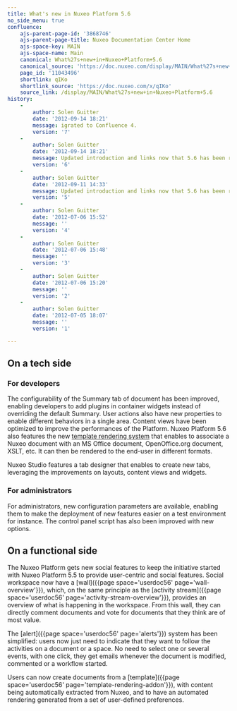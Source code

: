 ```yaml
---
title: What's new in Nuxeo Platform 5.6
no_side_menu: true
confluence:
    ajs-parent-page-id: '3868746'
    ajs-parent-page-title: Nuxeo Documentation Center Home
    ajs-space-key: MAIN
    ajs-space-name: Main
    canonical: What%27s+new+in+Nuxeo+Platform+5.6
    canonical_source: 'https://doc.nuxeo.com/display/MAIN/What%27s+new+in+Nuxeo+Platform+5.6'
    page_id: '11043496'
    shortlink: qIKo
    shortlink_source: 'https://doc.nuxeo.com/x/qIKo'
    source_link: /display/MAIN/What%27s+new+in+Nuxeo+Platform+5.6
history:
    -
        author: Solen Guitter
        date: '2012-09-14 18:21'
        message: igrated to Confluence 4.
        version: '7'
    -
        author: Solen Guitter
        date: '2012-09-14 18:21'
        message: Updated introduction and links now that 5.6 has been released
        version: '6'
    -
        author: Solen Guitter
        date: '2012-09-11 14:33'
        message: Updated introduction and links now that 5.6 has been released
        version: '5'
    -
        author: Solen Guitter
        date: '2012-07-06 15:52'
        message: ''
        version: '4'
    -
        author: Solen Guitter
        date: '2012-07-06 15:48'
        message: ''
        version: '3'
    -
        author: Solen Guitter
        date: '2012-07-06 15:20'
        message: ''
        version: '2'
    -
        author: Solen Guitter
        date: '2012-07-05 18:07'
        message: ''
        version: '1'

---
```

## On a tech side

### For developers

The configurability of the Summary tab of document has been improved, enabling developers to add plugins in container widgets instead of overriding the default Summary.
User actions also have new properties to enable different behaviors in a single area.
Content views have been optimized to improve the performances of the Platform.
Nuxeo Platform 5.6 also features the new [template rendering system](https://github.com/nuxeo/nuxeo-template-rendering) that enables to associate a Nuxeo document with an MS Office document, OpenOffice.org document, XSLT, etc. It can then be rendered to the end-user in different formats.

Nuxeo Studio features a tab designer that enables to create new tabs, leveraging the improvements on layouts, content views and widgets.

### For administrators

For administrators, new configuration parameters are available, enabling them to make the deployment of new features easier on a test environment for instance. The control panel script has also been improved with new options.

## On a functional side

The Nuxeo Platform gets new social features to keep the initiative started with Nuxeo Platform 5.5 to provide user-centric and social features. Social workspace now have a [wall]({{page space='userdoc56' page='wall-overview'}}), which, on the same principle as the [activity stream]({{page space='userdoc56' page='activity-stream-overview'}}), provides an overview of what is happening in the workspace. From this wall, they can directly comment documents and vote for documents that they think are of most value.

The [alert]({{page space='userdoc56' page='alerts'}}) system has been simplified: users now just need to indicate that they want to follow the activities on a document or a space. No need to select one or several events, with one click, they get emails whenever the document is modified, commented or a workflow started.

Users can now create documents from a [template]({{page space='userdoc56' page='template-rendering-addon'}}), with content being automatically extracted from Nuxeo, and to have an automated rendering generated from a set of user-defined preferences.